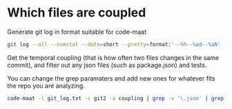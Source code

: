 # Which files are coupled

Generate git log in format suitable for code-maat
```bash
git log --all --numstat --date=short --pretty=format:'--%h--%ad--%aN' --no-renames --after=2024-01-01
```

Get the temporal coupling (that is how often two files changes in the same commit), and filter out any json files (such as package.json) and tests.  

You can change the grep paramaters and add new ones for whatever fits the repo you are analyzing. 

```bash
code-maat -l git_log.txt -c git2 -a coupling | grep -v '\.json' | grep -v '__tests__' > coupling.csv
```



